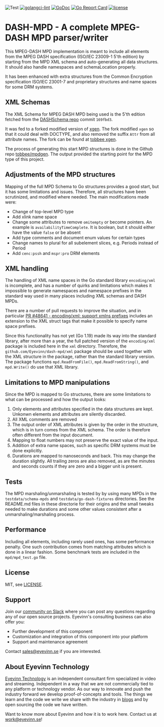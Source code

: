 ![Test](https://github.com/Eyevinn/dash-mpd/workflows/Go/badge.svg)
[![golangci-lint](https://github.com/Eyevinn/dash-mpd/actions/workflows/golangci-lint.yml/badge.svg)](https://github.com/Eyevinn/dash-mpd/actions/workflows/golangci-lint.yml)
[![GoDoc](https://godoc.org/github.com/Eyevinn/dash-mpd?status.svg)](http://godoc.org/github.com/Eyevinn/dash-mpd)
[![Go Report Card](https://goreportcard.com/badge/github.com/Eyevinn/dash-mpd)](https://goreportcard.com/report/github.com/Eyevinn/dash-mpd)
[![license](https://img.shields.io/github/license/Eyevinn/dash-mpd.svg)](https://github.com/Eyevinn/dash-mpd/blob/master/LICENSE)

# DASH-MPD - A complete MPEG-DASH MPD parser/writer

This MPEG-DASH MPD implementation is meant to include all elements from
the MPEG DASH specification (ISO/IEC 23009-1 5'th edition) by starting from the
MPD XML schema and auto-generating all data structures.
It should also handle namespaces and schemaLocation properly.

It has been enhanced with extra structures from the Common Encryption specification
ISO/IEC 23001-7 and proprietary structures and name spaces for some DRM systems.

## XML Schemas

The XML Schema for MPEG DASH MPD being used is the 5'th edition fetched from the
[DASHSchema repo](https://github.com/MPEGGroup/DASHSchema) commit `169fbd3`.

It was fed to a forked modified version of [xgen](https://github.com/xuri/xgen).
The fork modified `xgen` so that it could deal with DOCTYPE,
and also removed the suffix `Attr` from all attribute names. The fork can be found at
[tobbee xgen](https://github.com/tobbee/xgen/tree/shorten-attr).

The process of generating this start MPD structures is done in the Github repo
[tobbee/mpdgen](https://github.com/tobbee/mpdgen). The output provided the starting
point for the MPD type of this project.

## Adjustments of the MPD structures

Mapping of the full MPD Schema to Go structures provides a good start, but it has some
limitations and issues. Therefore, all structures have been scrutinized, and modified where
needed. The main modifications made were:

* Change of top-level MPD type
* Add xlink name space
* Change some attributes to remove `omitempty` or become pointers.
  An example is `availabilityTimeComplete`. It is boolean, but it should either have the
  value `false` or be absent
* Add type comments and document enum values for certain types
* Change names to plural for all subelement slices, e.g. Periods instead of Period
* Add `cenc:pssh` and `mspr:pro` DRM elements

## XML handling

The handling of XML name spaces in the Go standard library `encoding/xml` is incomplete,
and has a number of quirks and limitations which makes it impossible to generate
namespaces and namespace prefixes in the standard way used in many places including
XML schemas and DASH MPDs.

There are a number of pull requests to improve the situation, and in particular
[PR #48641 - encoding/xml: support xmlns prefixes](https://github.com/golang/go/pull/48641)
includes an extension to the XML struct tags that make it possible to specify name
space prefixes.

Since this functionality has not yet (Go 1.19) made its way into the standard library, after more
than a year, the full patched version of the `encoding/xml` package is included here
in the `xml` directory. Therefore, the `github.com/Eyevinn/dash-mpd/xml` package should
be used together with the XML structure in the package, rather than the standard library version.
The package functions `mpd.ReadFromFile()`, `mpd.ReadFromString()`, and `mpd.Write()` do use
that XML library.

## Limitations to MPD manipulations

Since the MPD is mapped to Go structures, there are some limitations to what can be processed
and how the output looks:

1. Only elements and attributes specified in the data structures are kept. Unkonwn elements and
   attributes are silently discarded.
2. All XML comments are removed
3. The output order of XML attributes is given by the order in the structure, which is in turn
   comes from the XML schema. The order is therefore often different from the input document.
4. Mapping to float numbers may not preserve the exact value of the input.
5. Addition of extra name spaces, such as specific DRM systems must be done explicitly.
6. Durations are mapped to nanoseconds and back. This may change the duration slightly. All trailing zeros
   are also removed, as are the minutes and seconds counts if they are zero and a bigger unit is present.

## Tests

The MPD marshaling/unmarshaling is tested by by using many MPDs in the `testdata/schema-mpds` and
`testdata/go-dash-fixtures` directories. See the README.md files in these directorie for their
origins and the small tweaks needed to make durations and some other values consistent after a
unmarshaling/marshaling process.

## Performance

Including all elements, including rarely used ones, has some performance penalty.
One such contribution comes from matching attributes which is done in a linear fashion.
Some benchmark tests are included in the `mpd/mpd_test.go` file.

## License

MIT, see [LICENSE](LICENSE).

## Support

Join our [community on Slack](http://slack.streamingtech.se) where you can post any questions regarding any of our open source projects. Eyevinn's consulting business can also offer you:

- Further development of this component
- Customization and integration of this component into your platform
- Support and maintenance agreement

Contact [sales@eyevinn.se](mailto:sales@eyevinn.se) if you are interested.

## About Eyevinn Technology

[Eyevinn Technology](https://www.eyevinntechnology.se) is an independent consultant firm specialized in video and streaming. Independent in a way that we are not commercially tied to any platform or technology vendor. As our way to innovate and push the industry forward we develop proof-of-concepts and tools. The things we learn and the code we write we share with the industry in [blogs](https://dev.to/video) and by open sourcing the code we have written.

Want to know more about Eyevinn and how it is to work here. Contact us at work@eyevinn.se!
